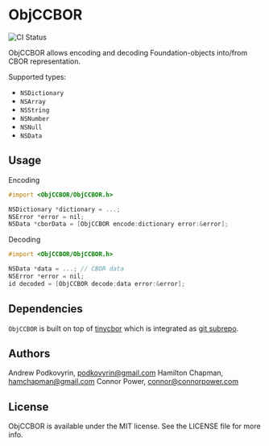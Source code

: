 # ObjCCBOR

![CI Status](https://github.com/getditto/TinyCborObjc/workflows/CI/badge.svg?branch=master)

ObjCCBOR allows encoding and decoding Foundation-objects into/from CBOR
representation.

Supported types:
- `NSDictionary`
- `NSArray`
- `NSString`
- `NSNumber`
- `NSNull`
- `NSData`

## Usage

Encoding

``` objective-c
#import <ObjCCBOR/ObjCCBOR.h>

NSDictionary *dictionary = ...;
NSError *error = nil;
NSData *cborData = [ObjCCBOR encode:dictionary error:&error];
```

Decoding

``` objective-c
#import <ObjCCBOR/ObjCCBOR.h>

NSData *data = ...; // CBOR data
NSError *error = nil;
id decoded = [ObjCCBOR decode:data error:&error];
```

## Dependencies

`ObjCCBOR` is built on top of [tinycbor](https://github.com/intel/tinycbor)
which is integrated as [git subrepo](https://github.com/ingydotnet/git-subrepo).

## Authors

Andrew Podkovyrin, podkovyrin@gmail.com
Hamilton Chapman, hamchapman@gmail.com
Connor Power, connor@connorpower.com

## License

ObjCCBOR is available under the MIT license. See the LICENSE file for more info.
